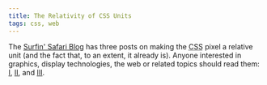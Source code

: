 ```yaml
---
title: The Relativity of CSS Units
tags: css, web
---
```


The <a class="title" href="http://webkit.opendarwin.org/blog/">Surfin' Safari Blog</a> has three posts on making the <acronym title="Cascading Style Sheet">CSS</acronym> <acronym>pixel</acronym> a relative unit (and the fact that, to an extent, it already is). Anyone interested in graphics, display technologies, the web or related topics should read them: <a href="http://webkit.opendarwin.org/blog/?p=55">I</a>, <a href="http://webkit.opendarwin.org/blog/?p=56">II</a>, and <a href="http://webkit.opendarwin.org/blog/?p=57">III</a>.

